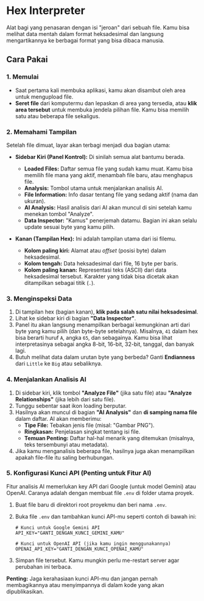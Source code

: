 # Hex Interpreter

Alat bagi yang penasaran dengan isi "jeroan" dari sebuah file. Kamu bisa melihat data mentah dalam format heksadesimal dan langsung mengartikannya ke berbagai format yang bisa dibaca manusia.

## Cara Pakai

### 1. Memulai

- Saat pertama kali membuka aplikasi, kamu akan disambut oleh area untuk mengupload file.
- **Seret file** dari komputermu dan lepaskan di area yang tersedia, atau **klik area tersebut** untuk membuka jendela pilihan file. Kamu bisa memilih satu atau beberapa file sekaligus.

### 2. Memahami Tampilan

Setelah file dimuat, layar akan terbagi menjadi dua bagian utama:

- **Sidebar Kiri (Panel Kontrol):** Di sinilah semua alat bantumu berada.
  - **Loaded Files:** Daftar semua file yang sudah kamu muat. Kamu bisa memilih file mana yang aktif, menambah file baru, atau menghapus file.
  - **Analysis:** Tombol utama untuk menjalankan analisis AI.
  - **File Information:** Info dasar tentang file yang sedang aktif (nama dan ukuran).
  - **AI Analysis:** Hasil analisis dari AI akan muncul di sini setelah kamu menekan tombol "Analyze".
  - **Data Inspector:** "Kamus" penerjemah datamu. Bagian ini akan selalu update sesuai byte yang kamu pilih.

- **Kanan (Tampilan Hex):** Ini adalah tampilan utama dari isi filemu.
  - **Kolom paling kiri:** Alamat atau *offset* (posisi byte) dalam heksadesimal.
  - **Kolom tengah:** Data heksadesimal dari file, 16 byte per baris.
  - **Kolom paling kanan:** Representasi teks (ASCII) dari data heksadesimal tersebut. Karakter yang tidak bisa dicetak akan ditampilkan sebagai titik (`.`).

### 3. Menginspeksi Data

1.  Di tampilan hex (bagian kanan), **klik pada salah satu nilai heksadesimal**.
2.  Lihat ke sidebar kiri di bagian **"Data Inspector"**.
3.  Panel itu akan langsung menampilkan berbagai kemungkinan arti dari byte yang kamu pilih (dan byte-byte setelahnya). Misalnya, `41` dalam hex bisa berarti huruf `A`, angka `65`, dan sebagainya. Kamu bisa lihat interpretasinya sebagai angka 8-bit, 16-bit, 32-bit, tanggal, dan banyak lagi.
4.  Butuh melihat data dalam urutan byte yang berbeda? Ganti **Endianness** dari `Little` ke `Big` atau sebaliknya.

### 4. Menjalankan Analisis AI

1.  Di sidebar kiri, klik tombol **"Analyze File"** (jika satu file) atau **"Analyze Relationships"** (jika lebih dari satu file).
2.  Tunggu sebentar saat ikon loading berputar.
3.  Hasilnya akan muncul di bagian **"AI Analysis"** dan **di samping nama file** dalam daftar. AI akan memberimu:
    - **Tipe File:** Tebakan jenis file (misal: "Gambar PNG").
    - **Ringkasan:** Penjelasan singkat tentang isi file.
    - **Temuan Penting:** Daftar hal-hal menarik yang ditemukan (misalnya, teks tersembunyi atau metadata).
4.  Jika kamu menganalisis beberapa file, hasilnya juga akan menampilkan apakah file-file itu saling berhubungan.

### 5. Konfigurasi Kunci API (Penting untuk Fitur AI)

Fitur analisis AI memerlukan key API dari Google (untuk model Gemini) atau OpenAI. Caranya adalah dengan membuat file `.env` di folder utama proyek.

1.  Buat file baru di direktori root proyekmu dan beri nama `.env`.
2.  Buka file `.env` dan tambahkan kunci API-mu seperti contoh di bawah ini:

    ```
    # Kunci untuk Google Gemini API
    API_KEY="GANTI_DENGAN_KUNCI_GEMINI_KAMU"

    # Kunci untuk OpenAI API (jika kamu ingin menggunakannya)
    OPENAI_API_KEY="GANTI_DENGAN_KUNCI_OPENAI_KAMU"
    ```

3.  Simpan file tersebut. Kamu mungkin perlu me-restart server agar perubahan ini terbaca.

**Penting:** Jaga kerahasiaan kunci API-mu dan jangan pernah membagikannya atau menyimpannya di dalam kode yang akan dipublikasikan.
